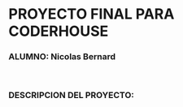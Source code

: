<H1>PROYECTO FINAL PARA CODERHOUSE</H1>

<H3>ALUMNO: Nicolas Bernard</H3>
<br>
<h3 style:'text>DESCRIPCION DEL PROYECTO:</h3>